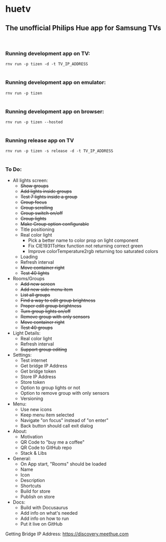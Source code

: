 # huetv

## The unofficial Philips Hue app for Samsung TVs   
<br/>

### Running development app on TV:
`rnv run -p tizen -d -t TV_IP_ADDRESS`
<br/>
<br/>

### Running development app on emulator:
`rnv run -p tizen`
<br/>
<br/>

### Running development app on browser:
`rnv run -p tizen --hosted`
<br/>
<br/>

### Running release app on TV
`rnv run -p tizen -s release -d -t TV_IP_ADDRESS`
<br/>
<br/>

###  To Do:
- All lights screen:
  - ~~Show groups~~
  - ~~Add lights inside groups~~
  - ~~Test 7 lights inside a group~~
  - ~~Group focus~~
  - ~~Group scrolling~~
  - ~~Group switch on/off~~
  - ~~Group lights~~
  - ~~Make Group option configurable~~
  - Title positioning
  - Real color light
    - Pick a better name to color prop on light component
    - Fix CIE1931ToHex function not returning correct green
    - Improve colorTemperature2rgb returning too saturated colors
  - Loading
  - Refresh interval
  - ~~Move container right~~
  - ~~Test 40 lights~~
- Rooms/Groups
  - ~~Add new screen~~
  - ~~Add new side menu item~~
  - ~~List all groups~~
  - ~~Find a way to edit group brightness~~
  - ~~Proper edit group brightness~~
  - ~~Turn group lights on/off~~
  - ~~Remove group with only sensors~~
  - ~~Move container right~~
  - ~~Test 40 groups~~
- Light Details:
  - Real color light
  - Refresh interval
  - ~~Support group editing~~
- Settings:
  - Test internet
  - Get bridge IP Address
  - Get bridge token
  - Store IP Address
  - Store token
  - Option to group lights or not
  - Option to remove group with only sensors
  - Versioning
- Menu:
  - Use new icons
  - Keep menu item selected
  - Navigate "on focus" instead of "on enter"
  - Back button should call exit dialog
- About:
  - Motivation
  - QR Code to "buy me a coffee"
  - QR Code to GitHub repo
  - Stack & Libs
- General:
  - On App start, "Rooms" should be loaded
  - Name
  - Icon
  - Description
  - Shortcuts
  - Build for store
  - Publish on store
- Docs:
  - Build with Docusaurus
  - Add info on what's needed
  - Add info on how to run
  - Put it live on GitHub


Getting Bridge IP Address: https://discovery.meethue.com